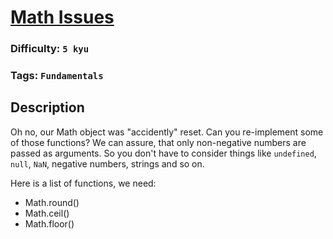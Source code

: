# [Math Issues](https://www.codewars.com/kata/5267faf57526ea542e0007fb)

### Difficulty: `5 kyu`

### Tags: `Fundamentals`

## Description

Oh no, our Math object was "accidently" reset. Can you re-implement some of those functions? We can assure, that only non-negative numbers are passed as arguments. So you don't have to consider things like `undefined`, `null`, `NaN`, negative numbers, strings and so on.

Here is a list of functions, we need:

- Math.round()
- Math.ceil()
- Math.floor()